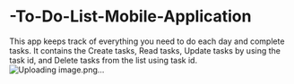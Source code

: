 # -To-Do-List-Mobile-Application
This app keeps track of everything you need to do each day and complete tasks. It contains the Create tasks, Read tasks, Update tasks by using the task id, and Delete tasks from the list using task id.
![Uploading image.png…]()

